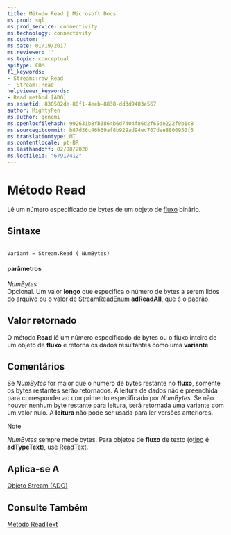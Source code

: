 ```yaml
---
title: Método Read | Microsoft Docs
ms.prod: sql
ms.prod_service: connectivity
ms.technology: connectivity
ms.custom: ''
ms.date: 01/19/2017
ms.reviewer: ''
ms.topic: conceptual
apitype: COM
f1_keywords:
- Stream::raw_Read
- _Stream::Read
helpviewer_keywords:
- Read method [ADO]
ms.assetid: 838502de-80f1-4eeb-8838-dd3d9403e567
author: MightyPen
ms.author: genemi
ms.openlocfilehash: 992631b8fb3864b6d7404f86d2f65de222f0b1c8
ms.sourcegitcommit: b87d36c46b39af8b929ad94ec707dee8800950f5
ms.translationtype: MT
ms.contentlocale: pt-BR
ms.lasthandoff: 02/08/2020
ms.locfileid: "67917412"
---
```

# <a name="read-method"></a>Método Read
Lê um número especificado de bytes de um objeto de [fluxo](../../../ado/reference/ado-api/stream-object-ado.md) binário.  
  
## <a name="syntax"></a>Sintaxe  
  
```  
  
Variant = Stream.Read ( NumBytes)  
```  
  
#### <a name="parameters"></a>parâmetros  
 *NumBytes*  
 Opcional. Um valor **longo** que especifica o número de bytes a serem lidos do arquivo ou o valor de [StreamReadEnum](../../../ado/reference/ado-api/streamreadenum.md) **adReadAll**, que é o padrão.  
  
## <a name="return-value"></a>Valor retornado  
 O método **Read** lê um número especificado de bytes ou o fluxo inteiro de um objeto de **fluxo** e retorna os dados resultantes como uma **variante**.  
  
## <a name="remarks"></a>Comentários  
 Se *NumBytes* for maior que o número de bytes restante no **fluxo**, somente os bytes restantes serão retornados. A leitura de dados não é preenchida para corresponder ao comprimento especificado por *NumBytes*. Se não houver nenhum byte restante para leitura, será retornada uma variante com um valor nulo. A **leitura** não pode ser usada para ler versões anteriores.  
  
> [!NOTE]
>  *NumBytes* sempre mede bytes. Para objetos de **fluxo** de texto (o[tipo](../../../ado/reference/ado-api/type-property-ado-stream.md) é **adTypeText**), use [ReadText](../../../ado/reference/ado-api/readtext-method.md).  
  
## <a name="applies-to"></a>Aplica-se A  
 [Objeto Stream (ADO)](../../../ado/reference/ado-api/stream-object-ado.md)  
  
## <a name="see-also"></a>Consulte Também  
 [Método ReadText](../../../ado/reference/ado-api/readtext-method.md)
